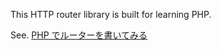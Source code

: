 This HTTP router library is built for learning PHP.

See. [PHP でルーターを書いてみる](https://zenn.dev/iamwanabi/articles/52326ab451373b)
